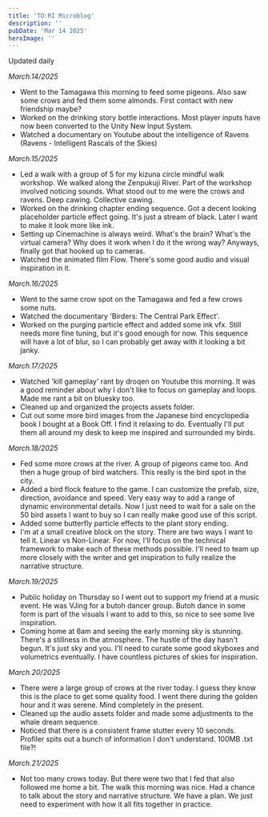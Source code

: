 ```yaml
---
title: 'TO:RI Microblog'
description: ''
pubDate: 'Mar 14 2025'
heroImage: ''
---
```

Updated daily

*March.14/2025*
<br>
- Went to the Tamagawa this morning to feed some pigeons. Also saw some crows and fed them some almonds. First contact with new friendship maybe?
- Worked on the drinking story bottle interactions. Most player inputs have now been converted to the Unity New Input System.
- Watched a documentary on Youtube about the intelligence of Ravens (Ravens - Intelligent Rascals of the Skies)

*March.15/2025*
<br>
- Led a walk with a group of 5 for my kizuna circle mindful walk workshop. We walked along the Zenpukuji River. Part of the workshop involved noticing sounds. What stood out to me were the crows and ravens. Deep cawing. Collective cawing.
- Worked on the drinking chapter ending sequence. Got a decent looking placeholder particle effect going. It's just a stream of black. Later I want to make it look more like ink.
- Setting up Cinemachine is always weird. What's the brain? What's the virtual camera? Why does it work when I do it the wrong way? Anyways, finally got that hooked up to cameras.
- Watched the animated film Flow. There's some good audio and visual inspiration in it.

*March.16/2025*
<br>
- Went to the same crow spot on the Tamagawa and fed a few crows some nuts.
- Watched the documentary 'Birders: The Central Park Effect'.
- Worked on the purging particle effect and added some ink vfx. Still needs more fine tuning, but it's good enough for now. This sequence will have a lot of blur, so I can probably get away with it looking a bit janky.

*March.17/2025*
<br>
- Watched 'kill gameplay' rant by droqen on Youtube this morning. It was a good reminder about why I don't like to focus on gameplay and loops. Made me rant a bit on bluesky too.
- Cleaned up and organized the projects assets folder.
- Cut out some more bird images from the Japanese bird encyclopedia book I bought at a Book Off. I find it relaxing to do. Eventually I'll put them all around my desk to keep me inspired and surrounded my birds.

*March.18/2025*
<br>
- Fed some more crows at the river. A group of pigeons came too. And then a huge group of bird watchers. This really is the bird spot in the city.
- Added a bird flock feature to the game. I can customize the prefab, size, direction, avoidance and speed. Very easy way to add a range of dynamic environmental details. Now I just need to wait for a sale on the 50 bird assets I want to buy so I can really make good use of this script.
- Added some butterfly particle effects to the plant story ending.
- I'm at a small creative block on the story. There are two ways I want to tell it. Linear vs Non-Linear. For now, I'll focus on the technical framework to make each of these methods possible. I'll need to team up more closely with the writer and get inspiration to fully realize the narrative structure.

*March.19/2025*
<br>
- Public holiday on Thursday so I went out to support my friend at a music event. He was VJing for a butoh dancer group. Butoh dance in some form is part of the visuals I want to add to this, so nice to see some live inspiration.
- Coming home at 6am and seeing the early morning sky is stunning. There's a stillness in the atmosphere. The hustle of the day hasn't begun. It's just sky and you. I'll need to curate some good skyboxes and volumetrics eventually. I have countless pictures of skies for inspiration.

*March.20/2025*
<br>
- There were a large group of crows at the river today. I guess they know this is the place to get some quality food. I went there during the golden hour and it was serene. Mind completely in the present.
- Cleaned up the audio assets folder and made some adjustments to the whale dream sequence.
- Noticed that there is a consistent frame stutter every 10 seconds. Profiler spits out a bunch of information I don't understand. 100MB .txt file?!

*March.21/2025*
<br>
- Not too many crows today. But there were two that I fed that also followed me home a bit. The walk this morning was nice. Had a chance to talk about the story and narrative structure. We have a plan. We just need to experiment with how it all fits together in practice.






